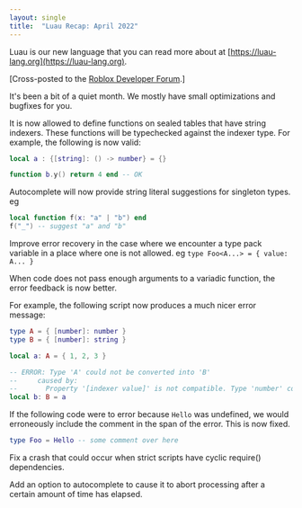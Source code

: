 ```yaml
---
layout: single
title:  "Luau Recap: April 2022"
---
```


Luau is our new language that you can read more about at [https://luau-lang.org](https://luau-lang.org).

[Cross-posted to the [Roblox Developer Forum](https://devforum.roblox.com/t/luau-recap-april-2022/).]

It's been a bit of a quiet month.  We mostly have small optimizations and bugfixes for you.

It is now allowed to define functions on sealed tables that have string indexers.  These functions will be typechecked against the indexer type.  For example, the following is now valid:

```lua
local a : {[string]: () -> number} = {}

function b.y() return 4 end -- OK
```

Autocomplete will now provide string literal suggestions for singleton types.  eg

```lua
local function f(x: "a" | "b") end
f("_") -- suggest "a" and "b"
```

Improve error recovery in the case where we encounter a type pack variable in a place where one is not allowed.  eg `type Foo<A...> = { value: A... }`

When code does not pass enough arguments to a variadic function, the error feedback is now better.

For example, the following script now produces a much nicer error message:
```lua
type A = { [number]: number }
type B = { [number]: string }

local a: A = { 1, 2, 3 }

-- ERROR: Type 'A' could not be converted into 'B'
--     caused by:
--       Property '[indexer value]' is not compatible. Type 'number' could not be converted into 'string'
local b: B = a
```

If the following code were to error because `Hello` was undefined, we would erroneously include the comment in the span of the error.  This is now fixed.
```lua
type Foo = Hello -- some comment over here
```

Fix a crash that could occur when strict scripts have cyclic require() dependencies.

Add an option to autocomplete to cause it to abort processing after a certain amount of time has elapsed.
